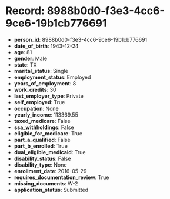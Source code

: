 # Record: 8988b0d0-f3e3-4cc6-9ce6-19b1cb776691

- **person_id**: 8988b0d0-f3e3-4cc6-9ce6-19b1cb776691
- **date_of_birth**: 1943-12-24
- **age**: 81
- **gender**: Male
- **state**: TX
- **marital_status**: Single
- **employment_status**: Employed
- **years_of_employment**: 8
- **work_credits**: 30
- **last_employer_type**: Private
- **self_employed**: True
- **occupation**: None
- **yearly_income**: 113369.55
- **taxed_medicare**: False
- **ssa_withholdings**: False
- **eligible_for_medicare**: True
- **part_a_qualified**: False
- **part_b_enrolled**: True
- **dual_eligible_medicaid**: True
- **disability_status**: False
- **disability_type**: None
- **enrollment_date**: 2016-05-29
- **requires_documentation_review**: True
- **missing_documents**: W-2
- **application_status**: Submitted
